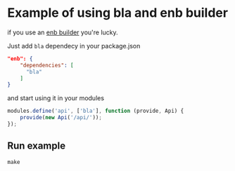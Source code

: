 # Example of using bla and enb builder
if you use an [enb builder](http://enb-make.info/) you're lucky.

Just add ```bla``` dependecy in your package.json
```json
"enb": {
    "dependencies": [
      "bla"
    ]
}
```
and start using it in your modules
```javascript
modules.define('api', ['bla'], function (provide, Api) {
    provide(new Api('/api/'));
});
```

## Run example
```
make
```
